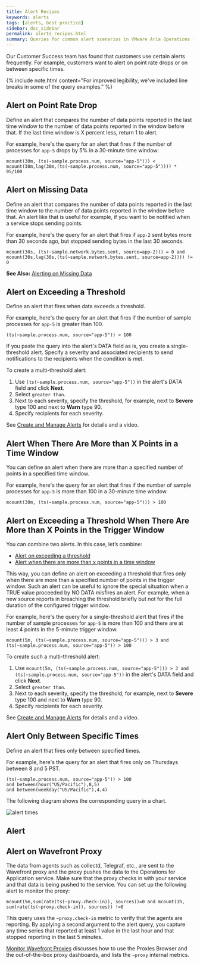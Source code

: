 ```yaml
---
title: Alert Recipes
keywords: alerts
tags: [alerts, best practice]
sidebar: doc_sidebar
permalink: alerts_recipes.html
summary: Queries for common alert scenarios in VMware Aria Operations for Applications (formerly known as Tanzu Observability by Wavefront)
---
```


Our Customer Success team has found that customers use certain alerts frequently. For example, customers want to alert on point rate drops or on between specific times.

{% include note.html content="For improved legibility, we've included line breaks in some of the query examples." %}

## Alert on Point Rate Drop

Define an alert that compares the number of data points reported in the last time window to the number of data points reported in the window before that. If the last time window is X percent less, return 1 to alert.

For example, here's the query for an alert that fires if the number of processes for `app-5` drops by 5% in a 30-minute time window:

```
mcount(30m, (ts(~sample.process.num, source="app-5"))) <
mcount(30m,lag(30m,(ts(~sample.process.num, source="app-5")))) * 95/100
```

## Alert on Missing Data

Define an alert that compares the number of data points reported in the last time window to the number of data points reported in the window before that. An alert like that is useful for example, if you want to be notified when a service stops sending points.

For example, here's the query for an alert that fires if `app-2` sent bytes more than 30 seconds ago, but stopped sending bytes in the last 30 seconds.

```
mcount(30s, (ts(~sample.network.bytes.sent, source=app-2))) = 0 and mcount(30s,lag(30s,(ts(~sample.network.bytes.sent, source=app-2)))) != 0
```

**See Also:** [Alerting on Missing Data](alerts_missing_data.html)

## Alert on Exceeding a Threshold

Define an alert that fires when data exceeds a threshold.

For example, here's the query for an alert that fires if the number of sample processes for `app-5` is greater than 100.

`(ts(~sample.process.num, source="app-5")) > 100`

If you paste the query into the alert's DATA field as is, you create a single-threshold alert. Specify a severity and associated recipients to send notifications to the recipients when the condition is met.

To create a multi-threshold alert:

1. Use `(ts(~sample.process.num, source="app-5"))` in the alert's DATA field and click **Next**.
2. Select `greater than`.
3. Next to each severity, specify the threshold, for example, next to **Severe** type 100 and next to **Warn** type 90.
4. Specify recipients for each severity.

See [Create and Manage Alerts](alerts_manage.html) for details and a video. 

## Alert When There Are More than X Points in a Time Window

You can define an alert when there are more than a specified number of points in a specified time window.

For example, here's the query for an alert that fires if the number of sample processes for `app-5` is more than 100 in a 30-minute time window.

`mcount(30m, (ts(~sample.process.num, source="app-5"))) > 100`

## Alert on Exceeding a Threshold When There Are More than X Points in the Trigger Window

You can combine two alerts. In this case, let’s combine:
* [Alert on exceeding a threshold](#alert-on-exceeding-a-threshold)
* [Alert when there are more than x points in a time window](#alert-when-there-are-more-than-x-points-in-a-time-window)

This way, you can define an alert on exceeding a threshold that fires only when there are more than a specified number of points in the trigger window. Such an alert can be useful to ignore the special situation when a TRUE value proceeded by NO DATA misfires an alert. For example, when a new source reports in breaching the threshold briefly but not for the full duration of the configured trigger window.

For example, here's the query for a single-threshold alert that fires if the number of sample processes for `app-5` is more than 100 and there are at least 4 points in the 5-minute trigger window.

`mcount(5m, (ts(~sample.process.num, source="app-5"))) > 3 and (ts(~sample.process.num, source="app-5")) > 100`

To create such a multi-threshold alert:

1. Use `mcount(5m, (ts(~sample.process.num, source="app-5"))) > 3 and (ts(~sample.process.num, source="app-5"))` in the alert's DATA field and click **Next**.
2. Select `greater than`.
3. Next to each severity, specify the threshold, for example, next to **Severe** type 100 and next to **Warn** type 90.
4. Specify recipients for each severity.

See [Create and Manage Alerts](alerts_manage.html) for details and a video.

## Alert Only Between Specific Times

Define an alert that fires only between specified times.

For example, here's the query for an alert that fires only on Thursdays between 8 and 5 PST.

~~~
(ts(~sample.process.num, source="app-5")) > 100
and between(hour("US/Pacific"),8,5)
and between(weekday("US/Pacific"),4,4)
~~~

The following diagram shows the corresponding query in a chart.

![alert times](images/v2_alert_recipe_time.png)

## Alert 

## Alert on Wavefront Proxy

The data from agents such as collectd, Telegraf, etc., are sent to the Wavefront proxy and the proxy pushes the data to the Operations for Application service. Make sure that the proxy checks in with your service and that data is being pushed to the service. You can set up the following alert to monitor the proxy:

```
mcount(5m,sum(rate(ts(~proxy.check-in)), sources))=0 and mcount(1h, sum(rate(ts(~proxy.check-in)), sources)) !=0
```

This query uses the `~proxy.check-in` metric to verify that the agents are reporting. By applying a second argument to the alert query, you capture any time series that reported at least 1 value  in the last hour and that stopped reporting in the last 5 minutes.

[Monitor Wavefront Proxies](monitoring_proxies.html) discusses how to use the Proxies Browser and the out-of-the-box proxy dashboards, and lists the `~proxy` internal metrics.
